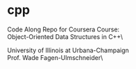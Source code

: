 # cpp
Code Along Repo for Coursera Course:\
Object-Oriented Data Structures in C++\

University of Illinois at Urbana-Champaign\
Prof. Wade Fagen-Ulmschneider\
